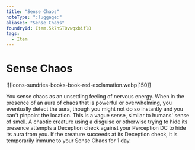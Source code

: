 ```yaml
---
title: "Sense Chaos"
noteType: ":luggage:"
aliases: "Sense Chaos"
foundryId: Item.5k7nST0vwqxbifl8
tags:
  - Item
---
```


# Sense Chaos
![[icons-sundries-books-book-red-exclamation.webp|150]]

You sense chaos as an unsettling feeling of nervous energy. When in the presence of an aura of chaos that is powerful or overwhelming, you eventually detect the aura, though you might not do so instantly and you can't pinpoint the location. This is a vague sense, similar to humans' sense of smell. A chaotic creature using a disguise or otherwise trying to hide its presence attempts a Deception check against your Perception DC to hide its aura from you. If the creature succeeds at its Deception check, it is temporarily immune to your Sense Chaos for 1 day.
